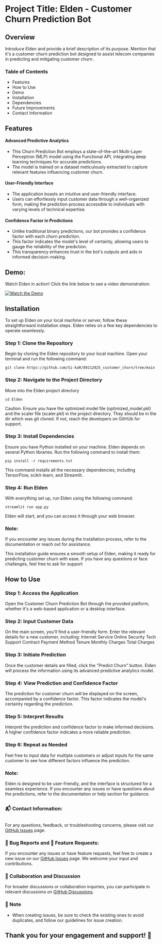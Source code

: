 # Project Title: Elden - Customer Churn Prediction Bot
## Overview

Introduce Elden and provide a brief description of its purpose. Mention that it's a customer churn prediction bot designed to assist telecom companies in predicting and mitigating customer churn.
### Table of Contents
* Features
* How to Use
* Demo
* Installation
* Dependencies
* Future Improvements
* Contact Information






## 
## Features

#### Advanced Predictive Analytics
* This Churn Prediction Bot employs a state-of-the-art Multi-Layer Perceptron (MLP) model using the Functional API, integrating deep learning techniques for accurate predictions. 
* The model is trained on a dataset meticulously extracted to capture relevant features influencing customer churn.

#### User-Friendly Interface
* The application boasts an intuitive and user-friendly interface. 
* Users can effortlessly input customer data through a well-organized form, making the prediction process accessible to individuals with varying levels of technical expertise.

#### Confidence Factor in Predictions
* Unlike traditional binary predictions, our bot provides a confidence factor with each churn prediction. 
* This factor indicates the model's level of certainty, allowing users to gauge the reliability of the prediction.
* This transparency enhances trust in the bot's outputs and aids in informed decision-making.




## 
## Demo:
Watch Elden in action! Click the link below to see a video demonstration:

[![Watch the Demo](https://example.com/thumbnail-image.jpg)](https://youtube.com/watch?v=your-video-id)



##
## Installation
To set up Elden on your local machine or server, follow these straightforward installation steps. Elden relies on a few key dependencies to operate seamlessly.

### Step 1: Clone the Repository
Begin by cloning the Elden repository to your local machine. Open your terminal and run the following command:

    git clone https://github.com/Si-kaR/89212025_customer_churn/tree/main

### Step 2: Navigate to the Project Directory
Move into the Elden project directory

    cd Elden

Caution: Ensure you have the optimized model file (optimized_model.pkl) and the scaler file (scaler.pkl) in the project directory. They should be in the dir which was git cloned. If not, reach the developers on GitHUb for support.

### Step 3: Install Dependencies
Ensure you have Python installed on your machine. Elden depends on several Python libraries. Run the following command to install them:

    pip install -r requirements.txt
This command installs all the necessary dependencies, including TensorFlow, scikit-learn, and Streamlit.

### Step 4: Run Elden
With everything set up, run Elden using the following command:

    streamlit run app.py
Elden will start, and you can access it through your web browser.

### Note:
If you encounter any issues during the installation process, refer to the documentation or reach out for assistance.

This installation guide ensures a smooth setup of Elden, making it ready for predicting customer churn with ease. If you have any questions or face challenges, feel free to ask for support









## 
## How to Use

### Step 1: Access the Application

Open the Customer Churn Prediction Bot through the provided platform, whether it's a web-based application or a desktop interface.

### Step 2: Input Customer Data

On the main screen, you'll find a user-friendly form. Enter the relevant details for a new customer, including:
        Internet Service
        Online Security
        Tech Support
        Contract
        Payment Method
        Tenure
        Monthly Charges
        Total Charges

### Step 3: Initiate Prediction
Once the customer details are filled, click the "Predict Churn" button. Elden will process the information using its advanced predictive analytics model.

### Step 4: View Prediction and Confidence Factor
The prediction for customer churn will be displayed on the screen, accompanied by a confidence factor. This factor indicates the model's certainty regarding the prediction.

### Step 5: Interpret Results
Interpret the prediction and confidence factor to make informed decisions. A higher confidence factor indicates a more reliable prediction.

### Step 6: Repeat as Needed
Feel free to input data for multiple customers or adjust inputs for the same customer to see how different factors influence the prediction.

### Note:
Elden is designed to be user-friendly, and the interface is structured for a seamless experience. If you encounter any issues or have questions about the predictions, refer to the documentation or help section for guidance.










##
##
### 📬 Contact Information:
##

For any questions, feedback, or troubleshooting concerns, please visit our [GitHub Issues](<https://github.com/Si-kaR/89212025_customer_churn/issues>) page.

### 🐛 Bug Reports and 🚀 Feature Requests:
If you encounter any issues or have feature requests, feel free to create a new issue on our [GitHub Issues](<https://github.com/Si-kaR/89212025_customer_churn/issues>) page. We welcome your input and contributions.

### 💬 Collaboration and Discussion
For broader discussions or collaboration inquiries, you can participate in relevant discussions on [GitHub Discussions](<https://github.com/Si-kaR/89212025_customer_churn/projects>).

### 🚧 Note 
* When creating issues, be sure to check the existing ones to avoid duplicates, and follow our guidelines for issue creation.

## Thank you for your engagement and support! 👏
